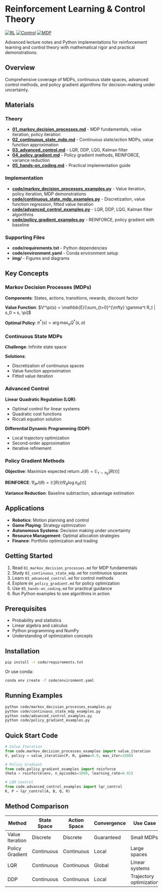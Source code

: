 # Reinforcement Learning & Control Theory

[![RL](https://img.shields.io/badge/RL-Reinforcement%20Learning-blue.svg)](https://en.wikipedia.org/wiki/Reinforcement_learning)
[![Control](https://img.shields.io/badge/Control-Control%20Theory-green.svg)](https://en.wikipedia.org/wiki/Control_theory)
[![MDP](https://img.shields.io/badge/MDP-Markov%20Decision%20Processes-purple.svg)](https://en.wikipedia.org/wiki/Markov_decision_process)

Advanced lecture notes and Python implementations for reinforcement learning and control theory with mathematical rigor and practical demonstrations.

## Overview

Comprehensive coverage of MDPs, continuous state spaces, advanced control methods, and policy gradient algorithms for decision-making under uncertainty.

## Materials

### Theory
- **[01_markov_decision_processes.md](01_markov_decision_processes.md)** - MDP fundamentals, value iteration, policy iteration
- **[02_continuous_state_mdp.md](02_continuous_state_mdp.md)** - Continuous state/action MDPs, value function approximation
- **[03_advanced_control.md](03_advanced_control.md)** - LQR, DDP, LQG, Kalman filter
- **[04_policy_gradient.md](04_policy_gradient.md)** - Policy gradient methods, REINFORCE, variance reduction
- **[05_hands-on_coding.md](05_hands-on_coding.md)** - Practical implementation guide

### Implementation
- **[code/markov_decision_processes_examples.py](code/markov_decision_processes_examples.py)** - Value iteration, policy iteration, MDP demonstrations
- **[code/continuous_state_mdp_examples.py](code/continuous_state_mdp_examples.py)** - Discretization, value function regression, fitted value iteration
- **[code/advanced_control_examples.py](code/advanced_control_examples.py)** - LQR, DDP, LQG, Kalman filter algorithms
- **[code/policy_gradient_examples.py](code/policy_gradient_examples.py)** - REINFORCE, policy gradient with baseline

### Supporting Files
- **code/requirements.txt** - Python dependencies
- **code/environment.yaml** - Conda environment setup
- **img/** - Figures and diagrams

## Key Concepts

### Markov Decision Processes (MDPs)
**Components**: States, actions, transitions, rewards, discount factor

**Value Function**: $V^\pi(s) = \mathbb{E}[\sum_{t=0}^{\infty} \gamma^t R_t | s_0 = s, \pi]$

**Optimal Policy**: $\pi^*(s) = \arg\max_a Q^*(s,a)$

### Continuous State MDPs
**Challenge**: Infinite state space

**Solutions**:
- Discretization of continuous spaces
- Value function approximation
- Fitted value iteration

### Advanced Control
**Linear Quadratic Regulation (LQR)**:
- Optimal control for linear systems
- Quadratic cost functions
- Riccati equation solution

**Differential Dynamic Programming (DDP)**:
- Local trajectory optimization
- Second-order approximation
- Iterative refinement

### Policy Gradient Methods
**Objective**: Maximize expected return $J(\theta) = \mathbb{E}_{\tau \sim \pi_\theta}[R(\tau)]$

**REINFORCE**: $\nabla_\theta J(\theta) = \mathbb{E}[R(\tau) \nabla_\theta \log \pi_\theta(\tau)]$

**Variance Reduction**: Baseline subtraction, advantage estimation

## Applications

- **Robotics**: Motion planning and control
- **Game Playing**: Strategy optimization
- **Autonomous Systems**: Decision making under uncertainty
- **Resource Management**: Optimal allocation strategies
- **Finance**: Portfolio optimization and trading

## Getting Started

1. Read `01_markov_decision_processes.md` for MDP fundamentals
2. Study `02_continuous_state_mdp.md` for continuous spaces
3. Learn `03_advanced_control.md` for control methods
4. Explore `04_policy_gradient.md` for policy optimization
5. Use `05_hands-on_coding.md` for practical guidance
6. Run Python examples to see algorithms in action

## Prerequisites

- Probability and statistics
- Linear algebra and calculus
- Python programming and NumPy
- Understanding of optimization concepts

## Installation

```bash
pip install -r code/requirements.txt
```

Or use conda:
```bash
conda env create -f code/environment.yaml
```

## Running Examples

```bash
python code/markov_decision_processes_examples.py
python code/continuous_state_mdp_examples.py
python code/advanced_control_examples.py
python code/policy_gradient_examples.py
```

## Quick Start Code

```python
# Value Iteration
from code.markov_decision_processes_examples import value_iteration
V, policy = value_iteration(P, R, gamma=0.9, max_iter=1000)

# Policy Gradient
from code.policy_gradient_examples import reinforce
theta = reinforce(env, n_episodes=1000, learning_rate=0.01)

# LQR Control
from code.advanced_control_examples import lqr_control
K, P = lqr_control(A, B, Q, R)
```

## Method Comparison

| Method | State Space | Action Space | Convergence | Use Case |
|--------|-------------|--------------|-------------|----------|
| Value Iteration | Discrete | Discrete | Guaranteed | Small MDPs |
| Policy Gradient | Continuous | Continuous | Local | Large spaces |
| LQR | Continuous | Continuous | Global | Linear systems |
| DDP | Continuous | Continuous | Local | Trajectory optimization |
